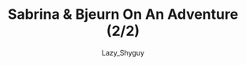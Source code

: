 ---
media: "images/rounds/round_2/sabrina_and_bjeurn_2.png"
media_type: image
title: Sabrina & Bjeurn On An Adventure (2/2)
author: [Lazy_Shyguy]
desc: Sabrina and Bjeurn Suez discover a decades-old body and their last refuge.
---